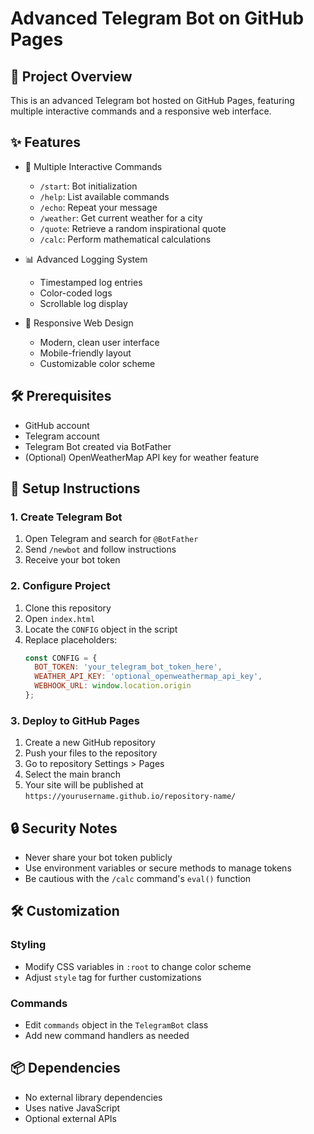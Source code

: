 # Advanced Telegram Bot on GitHub Pages

## 🤖 Project Overview

This is an advanced Telegram bot hosted on GitHub Pages, featuring multiple interactive commands and a responsive web interface.

## ✨ Features

- 🚀 Multiple Interactive Commands
  - `/start`: Bot initialization
  - `/help`: List available commands
  - `/echo`: Repeat your message
  - `/weather`: Get current weather for a city
  - `/quote`: Retrieve a random inspirational quote
  - `/calc`: Perform mathematical calculations

- 📊 Advanced Logging System
  - Timestamped log entries
  - Color-coded logs
  - Scrollable log display

- 🎨 Responsive Web Design
  - Modern, clean user interface
  - Mobile-friendly layout
  - Customizable color scheme

## 🛠️ Prerequisites

- GitHub account
- Telegram account
- Telegram Bot created via BotFather
- (Optional) OpenWeatherMap API key for weather feature

## 🚀 Setup Instructions

### 1. Create Telegram Bot

1. Open Telegram and search for `@BotFather`
2. Send `/newbot` and follow instructions
3. Receive your bot token

### 2. Configure Project

1. Clone this repository
2. Open `index.html`
3. Locate the `CONFIG` object in the script
4. Replace placeholders:
   ```javascript
   const CONFIG = {
     BOT_TOKEN: 'your_telegram_bot_token_here',
     WEATHER_API_KEY: 'optional_openweathermap_api_key',
     WEBHOOK_URL: window.location.origin
   };
   ```

### 3. Deploy to GitHub Pages

1. Create a new GitHub repository
2. Push your files to the repository
3. Go to repository Settings > Pages
4. Select the main branch
5. Your site will be published at `https://yourusername.github.io/repository-name/`

## 🔒 Security Notes

- Never share your bot token publicly
- Use environment variables or secure methods to manage tokens
- Be cautious with the `/calc` command's `eval()` function

## 🛠 Customization

### Styling
- Modify CSS variables in `:root` to change color scheme
- Adjust `style` tag for further customizations

### Commands
- Edit `commands` object in the `TelegramBot` class
- Add new command handlers as needed

## 📦 Dependencies

- No external library dependencies
- Uses native JavaScript
- Optional external APIs
